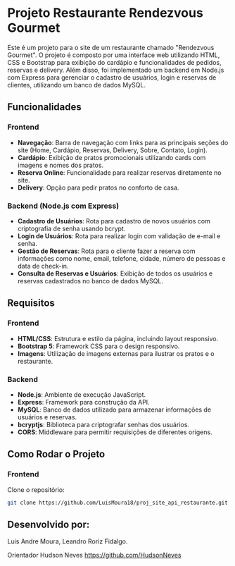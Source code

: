 # Projeto Restaurante Rendezvous Gourmet

Este é um projeto para o site de um restaurante chamado "Rendezvous Gourmet". O projeto é composto por uma interface web utilizando HTML, CSS e Bootstrap para exibição do cardápio e funcionalidades de pedidos, reservas e delivery. Além disso, foi implementado um backend em Node.js com Express para gerenciar o cadastro de usuários, login e reservas de clientes, utilizando um banco de dados MySQL.

## Funcionalidades

### Frontend
- **Navegação**: Barra de navegação com links para as principais seções do site (Home, Cardápio, Reservas, Delivery, Sobre, Contato, Login).
- **Cardápio**: Exibição de pratos promocionais utilizando cards com imagens e nomes dos pratos.
- **Reserva Online**: Funcionalidade para realizar reservas diretamente no site.
- **Delivery**: Opção para pedir pratos no conforto de casa.

### Backend (Node.js com Express)
- **Cadastro de Usuários**: Rota para cadastro de novos usuários com criptografia de senha usando bcrypt.
- **Login de Usuários**: Rota para realizar login com validação de e-mail e senha.
- **Gestão de Reservas**: Rota para o cliente fazer a reserva com informações como nome, email, telefone, cidade, número de pessoas e data de check-in.
- **Consulta de Reservas e Usuários**: Exibição de todos os usuários e reservas cadastrados no banco de dados MySQL.

## Requisitos

### Frontend
- **HTML/CSS**: Estrutura e estilo da página, incluindo layout responsivo.
- **Bootstrap 5**: Framework CSS para o design responsivo.
- **Imagens**: Utilização de imagens externas para ilustrar os pratos e o restaurante.

### Backend
- **Node.js**: Ambiente de execução JavaScript.
- **Express**: Framework para construção da API.
- **MySQL**: Banco de dados utilizado para armazenar informações de usuários e reservas.
- **bcryptjs**: Biblioteca para criptografar senhas dos usuários.
- **CORS**: Middleware para permitir requisições de diferentes origens.

## Como Rodar o Projeto

### Frontend

 Clone o repositório:
   ```bash
   git clone https://github.com/LuisMoura18/proj_site_api_restaurante.git
   ```
   
## Desenvolvido por: 

Luis Andre Moura,
Leandro Roriz Fidalgo.

Orientador Hudson Neves https://github.com/HudsonNeves
